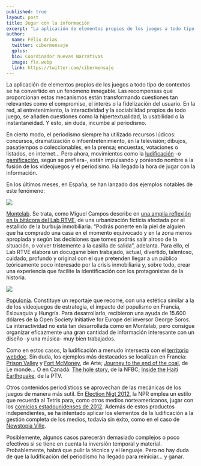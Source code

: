 ```yaml
---
published: true
layout: post
title: Jugar con la información
excerpt: "La aplicación de elementos propios de los juegos a todo tipo de contextos se ha convertido en un fenómeno innegable. Las recompensas que proporcionan estos mecanismos están transformando cuestiones tan relevantes como el compromiso, el interés o la fidelización del usuario. En la red, al entretenimiento, la interactividad y la sociabilidad propios de todo juego, se añaden cuestiones como la hipertextualidad, la usabilidad o la instantaneidad. Y esto, sin duda, incumbe al periodismo."
author:
  name: Félix Arias
  twitter: cibermensaje
  gplus:  
  bio: Coordinador Nuevas Narrativas
  image: flx.webp
  link: https://twitter.com/cibermensaje
---
```

La aplicación de elementos propios de los juegos a todo tipo de contextos se ha convertido en un fenómeno innegable. Las recompensas que proporcionan estos mecanismos están transformando cuestiones tan relevantes como el compromiso, el interés o la fidelización del usuario. En la red, al entretenimiento, la interactividad y la sociabilidad propios de todo juego, se añaden cuestiones como la hipertextualidad, la usabilidad o la instantaneidad. Y esto, sin duda, incumbe al periodismo.

En cierto modo, el periodismo siempre ha utilizado recursos lúdicos: concursos, dramatización o infoentretenimiento, en la televisión; dibujos, pasatiempos o coleccionables, en la prensa; encuestas, votaciones o listados, en internet… Pero ahora, movimientos como la [ludificación](http://www.fundeu.es/recomendacion/ludificacion-mejor-que-gamificacion-como-traduccion-de-gamification-1390/) -o [gamificación](http://www.josek.net/2013/10/3-razones-por-las-que-es-mejor-gamificacion-que-ludificacion/), según se prefiera-, están impulsando y poniendo nombre a la fusión de los videojuegos y el periodismo. Ha llegado la hora de jugar con la información.

En los últimos meses, en España, se han lanzado dos ejemplos notables de este fenómeno:

![](https://db.tt/Eca7jb3s)

[Montelab](http://lab.rtve.es/montelab/). Se trata, como Miguel Campos describe en [una amplia reflexión en la bitácora del Lab RTVE](http://blog.rtve.es/lablogatorio/2014/11/docugame-el-periodismo-tiene-una-vida-extra.html), de una urbanización ficticia afectada por el estallido de la burbuja inmobiliaria. “Podrás ponerte en la piel de alguien que ha comprado una casa en el momento equivocado y en la zona menos apropiada y según las decisiones que tomes podrás salir airoso de la situación, o volver tristemente a la casilla de salida”, adelanta. Para ello, el Lab RTVE  elabora un docugame bien trabajado, actual, divertido, talentoso, cuidado, profundo y original con el que pretenden llegar a un público teóricamente poco interesado por la crisis inmobiliaria y, sobre todo, crear una experiencia que facilite la identificación con los protagonistas de la historia.

![](http://blog.rtve.es/.a/6a014e6089cbd5970c01bb07b38c94970d-800wi.jpg)

[Populonia](http://acuerdo.us/sites/default/files/populonia/es/index.html). Constituye un reportaje que recorre, con una estética similar a la de los videojuegos de estrategia, el impacto del populismo en Francia, Eslovaquia y Hungría. Para desarrollarlo, recibieron una ayuda de 15.600 dólares de la Open Society Initiative for Europe del inversor George Soros. La interactividad no está tan desarrollada como en Montelab, pero consigue organizar eficazmente una gran cantidad de información interesante con un diseño -y una música- muy bien trabajados.

Como en estos casos, la ludificación a menudo intersecta con el [territorio webdoc](http://mip.umh.es/blog/2014/12/16/territorio-webdoc/). Sin duda, los ejemplos más destacados se localizan en Francia: [Prison Valley](http://prisonvalley.arte.tv) y [Fort McMoney](http://www.fortmcmoney.com/#/fortmcmoney), de Arte; [Journey to the end of the coal](http://www.lemonde.fr/asie-pacifique/visuel/2008/11/17/voyage-au-bout-du-charbon_1118477_3216.html), de Le monde... O en Canadá: [The hole story](http://theholestory.nfb.ca/#/theholestory/interactive), de la NFBC; [Inside the Haiti Earthquake](http://www.insidedisaster.com/experience/), de la PTV.

Otros contenidos periodísticos se aprovechan de las mecánicas de los juegos de manera más sutil. En [Election Nigt 2012](http://election2012.npr.org/), la NPR emplea un estilo que recuerda al Tetris para, como otros medios norteamericanos, jugar con los [comicios estadounidenses de 2012](http://dialnet.unirioja.es/servlet/articulo?codigo=4247727). Además de estos productos independientes, se ha intentado aplicar los elementos de la ludificación a la gestión completa de los medios, todavía sin éxito, como en el caso de [Newstopia Ville](http://www.newstopiaville.com/).

Posiblemente, algunos casos parecerán demasiado complejos o poco efectivos si se tiene en cuenta la inversión temporal y material. Probablemente, habrá que pulir la técnica y el lenguaje. Pero no hay duda de que la ludificación del periodismo ha llegado para reiniciar… y ganar.